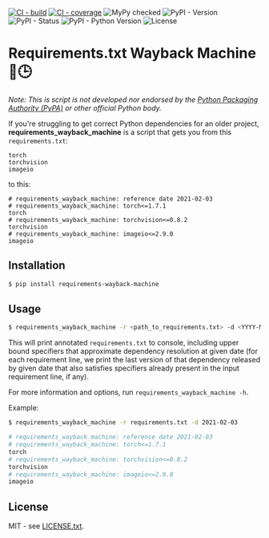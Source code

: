 [![CI - build](https://img.shields.io/github/actions/workflow/status/tkarabela/requirements-wayback-machine/main.yml?branch=master)](https://github.com/tkarabela/requirements-wayback-machine/actions)
[![CI - coverage](https://img.shields.io/codecov/c/github/tkarabela/requirements-wayback-machine)](https://app.codecov.io/github/tkarabela/requirements-wayback-machine)
![MyPy checked](http://www.mypy-lang.org/static/mypy_badge.svg)
![PyPI - Version](https://img.shields.io/pypi/v/requirements-wayback-machine.svg?style=flat-square)
![PyPI - Status](https://img.shields.io/pypi/status/requirements-wayback-machine.svg?style=flat-square)
![PyPI - Python Version](https://img.shields.io/pypi/pyversions/requirements-wayback-machine.svg?style=flat-square)
![License](https://img.shields.io/pypi/l/requirements-wayback-machine.svg?style=flat-square)

# Requirements.txt Wayback Machine 🚂🕒️

_Note: This is script is not developed nor endorsed by the
[Python Packaging Authority (PyPA)](https://www.pypa.io/en/latest/)
or other official Python body._

If you're struggling to get correct Python dependencies for an older project,
__requirements_wayback_machine__ is a script that gets you from this `requirements.txt`:

```
torch
torchvision
imageio
```

to this:

```
# requirements_wayback_machine: reference date 2021-02-03
# requirements_wayback_machine: torch<=1.7.1
torch
# requirements_wayback_machine: torchvision<=0.8.2
torchvision
# requirements_wayback_machine: imageio<=2.9.0
imageio
```

## Installation

```sh
$ pip install requirements-wayback-machine
```

## Usage

```sh
$ requirements_wayback_machine -r <path_to_requirements.txt> -d <YYYY-MM-DD>
```

This will print annotated `requirements.txt` to console, including upper bound
specifiers that approximate dependency resolution at given date
(for each requirement line, we print the last version of that dependency
released by given date that also satisfies specifiers already present
in the input requirement line, if any).

For more information and options, run `requirements_wayback_machine -h`.

Example:

```sh
$ requirements_wayback_machine -r requirements.txt -d 2021-02-03

# requirements_wayback_machine: reference date 2021-02-03
# requirements_wayback_machine: torch<=1.7.1
torch
# requirements_wayback_machine: torchvision<=0.8.2
torchvision
# requirements_wayback_machine: imageio<=2.9.0
imageio
```

## License

MIT - see [LICENSE.txt](./LICENSE.txt).
